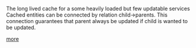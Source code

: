 The long lived cache for a some heavily loaded but few updatable services
Cached entities can be connected by relation child->parents.
This connection guarantees that parent always be updated if child is wanted to be updated.

[more](https://github.com/justprodev/LongLivedCache/blob/master/src/main/java/LongLivedCache.kt)
